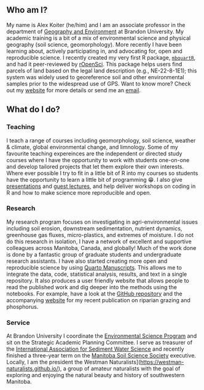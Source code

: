 ## Who am I?
My name is Alex Koiter (he/him) and I am an associate professor in the department of [Geography and Environment](https://www.brandonu.ca/geography/) at Brandon University. My academic training is a bit of a mix of environmental science and physical geography (soil science, geomorphology). More recently I have been learning about, actively participating in, and advocating for, open and reproducible science. I recently created my very first R package, [`mbquartR`](https://docs.ropensci.org/mbquartR/), and had it peer-reviewed by [rOpenSci](https://ropensci.org/). This package helps users find parcels of land based on the legal land description (e.g., NE-22-8-1E1); this system was widely used to georeference soil and other environmental samples prior to the widespread use of GPS. Want to know more? Check out my [website](https://alexkoiter.ca/index.html) for more details or send me an [email](mailto:koitera@brandonu.ca).

## What do I do?
### Teaching
I teach a range of courses including geomorphology, soil science, weather & climate, global environmental change, and limnology. Some of my favourite teaching expereinces are the independent or directed study courses where I have the opportunity to work with students one-on-one and develop tailored projects that let them explore their own interests. Where ever possible I try to fit in a little bit of R into my courses so students have the opportunity to learn a little bit of programming 😁. I also give [presentations](https://github.com/alex-koiter/presentations) and [guest lectures](https://github.com/alex-koiter/linear_regression), and help deliver workshops on coding in R and how to make science more reproducible and open. 

### Research
My research program focuses on investigating in agri-environmental issues including soil erosion, downstream sedimentation, nutrient dynamics, greenhouse gas fluxes, micro-plastics, and extremes of moisture. I do not do this research in isolation, I have a network of excellent and supportive colleagues across Manitoba, Canada, and globally! Much of the work done is done by a fantastic group of graduate students and undergraduate research assistants. I have also started creating more open and reproducible science by using [Quarto Manuscripts](https://quarto.org/docs/manuscripts/). This allows me to integrate the data, code, statistical analysis, results, and text in a single repository. It also produces a user friendly website that allows people to read the published work and dig deeper into the methods using the notebooks. For example, have a look at the [GitHub repository](https://github.com/alex-koiter/riparian-grazing-manuscript) and the accompanying [website](https://alexkoiter.ca/riparian-grazing-manuscript/) for my recent publication on riparian grazing and phosphorus.

### Service

At Brandon University I coordinate the [Environmental Science Program](https://www.brandonu.ca/environmental-science/) and sit on the Strategic Academic Planning Committee. I serve as treasurer of the [International Association for Sediment Water Science](https://www.ufz.de/iasws/) and recently finished a three-year term on the [Manitoba Soil Science Society](https://mbsoils.ca/) executive. Locally, I am the president the Westman Naturalists](https://westman-naturalists.github.io/), a group of amateur naturalists with the goal of exploring and enjoying the natural beauty and history of southwestern Manitoba.


<!--
**alex-koiter/alex-koiter** is a ✨ _special_ ✨ repository because its `README.md` (this file) appears on your GitHub profile.

Here are some ideas to get you started:

- 🔭 I’m currently working on ...
- 🌱 I’m currently learning ...
- 👯 I’m looking to collaborate on ...
- 🤔 I’m looking for help with ...
- 💬 Ask me about ...
- 📫 How to reach me: ...
- 😄 Pronouns: ...
- ⚡ Fun fact: ...
-->
